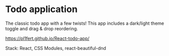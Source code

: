 # Todo application
 
The classic todo app with a few twists! This app includes a dark/light theme toggle and drag & drop reordering.

https://pl1fert.github.io/React-todo-app/

Stack: React, CSS Modules, react-beautiful-dnd
